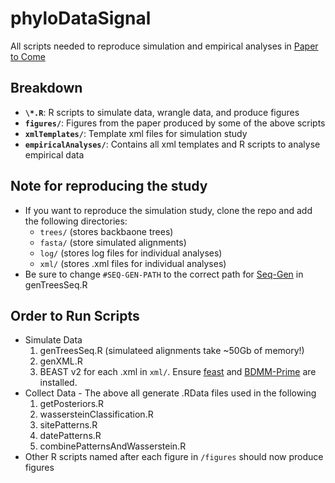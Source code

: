 # phyloDataSignal
All scripts needed to reproduce simulation and empirical analyses in [Paper to Come](https://www.INSERTLATER.com)

## Breakdown
- **`\*.R`**: R scripts to simulate data, wrangle data, and produce figures  
- **`figures/`**: Figures from the paper produced by some of the above scripts  
- **`xmlTemplates/`**: Template xml files for simulation study  
- **`empiricalAnalyses/`**: Contains all xml templates and R scripts to analyse empirical data  

## Note for reproducing the study
+ If you want to reproduce the simulation study, clone the repo and add the following directories:
	- `trees/` (stores backbaone trees)  
	- `fasta/` (store simulated alignments)    
	- `log/` (stores log files for individual analyses)  
	- `xml/` (stores .xml files for individual analyses)  
+ Be sure to change `#SEQ-GEN-PATH` to the correct path for [Seq-Gen](https://github.com/rambaut/Seq-Gen) in genTreesSeq.R
## Order to Run Scripts
+ Simulate Data
	1. genTreesSeq.R (simulateed alignments take ~50Gb of memory!)
	2. genXML.R
	3. BEAST v2 for each .xml in `xml/`. Ensure [feast](https://github.com/tgvaughan/feast) and [BDMM-Prime](https://github.com/tgvaughan/BDMM-Prime) are installed.
+ Collect Data - The above all generate .RData files used in the following
	1. getPosteriors.R
	2. wassersteinClassification.R
	3. sitePatterns.R
	4. datePatterns.R
	5. combinePatternsAndWasserstein.R
+ Other R scripts named after each figure in `/figures` should now produce figures

